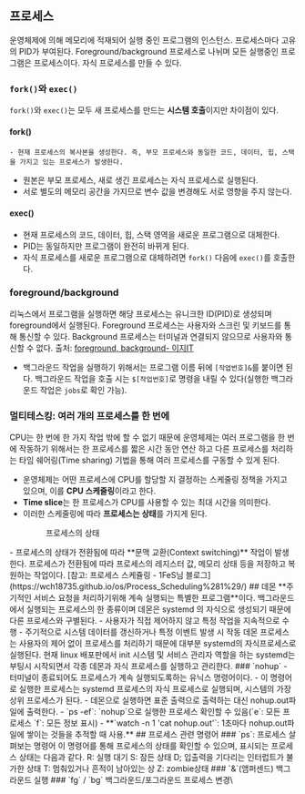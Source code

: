 ## 프로세스
운영체제에 의해 메모리에 적재되어 실행 중인 프로그램의 인스턴스. 프로세스마다 고유의 PID가 부여된다. Foreground/background 프로세스로 나뉘며 모든 실행중인 프로그램은 프로세스이다. 자식 프로세스를 만들 수 있다.
### `fork()`와 `exec()`
`fork()`와 `exec()`는 모두 새 프로세스를 만드는 **시스템 호출**이지만 차이점이 있다.
#### fork()
	- 현재 프로세스의 복사본을 생성한다. 즉, 부모 프로세스와 동일한 코드, 데이터, 힙, 스택을 가지고 있는 프로세스가 발생한다.
- 원본은 부모 프로세스, 새로 생긴 프로세스는 자식 프로세스로 실행된다.
- 서로 별도의 메모리 공간을 가지므로 변수 값을 변경해도 서로 영향을 주지 않는다.
#### exec()
- 현재 프로세스의 코드, 데이터, 힙, 스택 영역을 새로운 프로그램으로 대체한다.
- PID는 동일하지만 프로그램이 완전히 바뀌게 된다.
- 자식 프로세스를 새로운 프로그램으로 대체하려면 `fork()` 다음에 `exec()`를 호출한다.
### foreground/background
리눅스에서 프로그램을 실행하면 해당 프로세스는 유니크한 ID(PID)로 생성되며 foreground에서 실행된다. Foreground 프로세스는 사용자와 스크린 및 키보드를 통해 통신할 수 있다. Background 프로세스는 터미널과 연결되지 않으므로 사용자와 통신할 수 없다. 
출처: [foreground, background- 이지IT](https://easyitwanner.tistory.com/76)
- 백그라운드 작업을 실행하기 위해서는 프로그램 이름 뒤에 `[작업번호]&`를 붙이면 된다. 백그라운드 작업을 호출 시는 `$[작업번호]`로 명령을 내릴 수 있다(실행한 백그라운드 작업은 `jobs`로 확인 가능). 
### 멀티테스킹: 여러 개의 프로세스를 한 번에
CPU는 한 번에 한 가지 작업 밖에 할 수 없기 때문에 운영체제는 여러 프로그램을 한 번에 작동하기 위해서는 한 프로세스를 짧은 시간 동안 연산 하고 다른 프로세스를 처리하는 타임 쉐어링(Time sharing) 기법을 통해 여러 프로세스를 구동할 수 있게 된다.
- 운영체제는 어떤 프로세스에 CPU를 할당할 지 결정하는 스케줄링 정책을 가지고 있으며, 이를 **CPU 스케줄링**이라고 한다.
- **Time slice**는 한 프로세스가 CPU를 사용할 수 있는 최대 시간을 의미한다.
- 이러한 스케줄링에 따라 **프로세스는 상태**를 가지게 된다.
	<figure style="width: 85%" class="align-center">
  <img src="https://onedrive.live.com/embed?resid=C4F97B3B64AE3E7A%217110&authkey=%21AHHjb7j11mxQK3c&width=652&height=254" alt="">
  <figcaption>프로세스의 상태</figcaption>
</figure>
- 프로세스의 상태가 전환됨에 따라 **문맥 교환(Context switching)** 작업이 발생한다. 프로세스가 전환됨에 따라 프로세스의 레지스터 값, 메모리 상태 등을 저장하고 복원하는 작업이다.
[참고: 프로세스 스케쥴링 - 1FeS님 블로그](https://wch18735.github.io/os/Process_Scheduling%281%29/)
## 데몬
**주기적인 서비스 요청을 처리하기위해 계속 실행되는 특별한 프로그램**이다. 백그라운드에서 실행되는 프로세스의 한 종류이며 데몬은 systemd 의 자식으로 생성되기 때문에 다른 프로세스와 구별된다.
- 사용자가 직접 제어하지 않고 특정 작업을 지속적으로 수행
- 주기적으로 시스템 데이터를 갱신하거나 특정 이벤트 발생 시 작동
데몬 프로세스는 사용자의 제어 없이 프로세스를 처리하기 때문에 대부분 systemd의 자식프로세스로 실행된다. 현재 linux 배포판에서 init 시스템 및 서비스 관리자 역할을 하는 systemd는 부팅시 시작되면서 각종 데몬과 자식 프로세스를 실행하고 관리한다.
### `nohup`
- 터미널이 종료되어도 프로세스가 계속 실행되도록하는 유닉스 명령어이다.
- 이 명령어로 실행한 프로세스는 systemd 프로세스의 자식 프로세스로 실행되며, 시스템의 가장 상위 프로세스가 된다.
- 데몬으로 실행하면 표준 출력으로 출력하는 대신 nohup.out파일에 출력한다.
- `ps -ef`: `nohup`으로 실행한 프로세스 확인할 수 있음(`e`: 모든 프로세스 `f`: 모든 정보 표시)
- **`watch -n 1 'cat nohup.out'`: 1초마다 nohup.out파일에 쌓이는 것들을 추적할 때 사용.**
## 프로세스 관련 명령어
### `ps`: 프로세스 살펴보는 명령어
이 명령어를 통해 프로세스의 상태를 확인할 수 있으며, 표시되는 프로세스 상태는 다음과 같다.
	R: 실행 대기
	S: 잠든 상태
	D; 입출력을 기다리는 인터럽트가 불가한 상태
	T: 멈춰있거나 흔적이 남아있는 상
	Z: zombie상태
### `&`(앰퍼센드)
백그라운드 실행
### `fg` / `bg`
백그라운드/포그라운드 프로세스 변경\